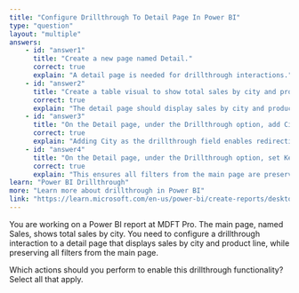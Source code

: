 ```yaml
---
title: "Configure Drillthrough To Detail Page In Power BI"
type: "question"
layout: "multiple"
answers:
    - id: "answer1"
      title: "Create a new page named Detail."
      correct: true
      explain: "A detail page is needed for drillthrough interactions."
    - id: "answer2"
      title: "Create a table visual to show total sales by city and product line."
      correct: true
      explain: "The detail page should display sales by city and product line."
    - id: "answer3"
      title: "On the Detail page, under the Drillthrough option, add City column as the drill through field."
      correct: true
      explain: "Adding City as the drillthrough field enables redirection from the main page."
    - id: "answer4"
      title: "On the Detail page, under the Drillthrough option, set Keep all filters to On."
      correct: true
      explain: "This ensures all filters from the main page are preserved on the detail page."
learn: "Power BI Drillthrough"
more: "Learn more about drillthrough in Power BI"
link: "https://learn.microsoft.com/en-us/power-bi/create-reports/desktop-drillthrough"
---
```

You are working on a Power BI report at MDFT Pro. The main page, named Sales, shows total sales by city. You need to configure a drillthrough interaction to a detail page that displays sales by city and product line, while preserving all filters from the main page.

Which actions should you perform to enable this drillthrough functionality? Select all that apply.
